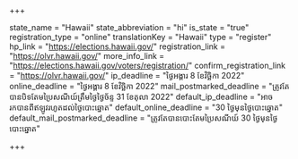 +++

state_name = "Hawaii"
state_abbreviation = "hi"
is_state = "true"
registration_type = "online"
translationKey = "Hawaii"
type = "register"
hp_link = "https://elections.hawaii.gov/"
registration_link = "https://olvr.hawaii.gov/"
more_info_link = "https://elections.hawaii.gov/voters/registration/"
confirm_registration_link = "https://olvr.hawaii.gov/"
ip_deadline = "ថ្ងៃអង្គារ 8 ខែវិច្ឆិកា 2022"
online_deadline = "ថ្ងៃអង្គារ 8 ខែវិច្ឆិកា 2022"
mail_postmarked_deadline = "ត្រូវតែបានបិទតែមប្រៃសណីយ៍ត្រឹមថ្ងៃ​ ថ្ងៃច័ន្ទ 31 ខែតុលា 2022"
default_ip_deadline = "អាចរកបានពីឥឡូវរហូតដល់ថ្ងៃបោះឆ្នោត"
default_online_deadline = "30 ថ្ងៃមុនថ្ងៃបោះឆ្នោត"
default_mail_postmarked_deadline = "ត្រូវតែបានបោះតែមប្រៃសណីយ៍ 30 ថ្ងៃមុនថ្ងៃបោះឆ្នោត"

+++